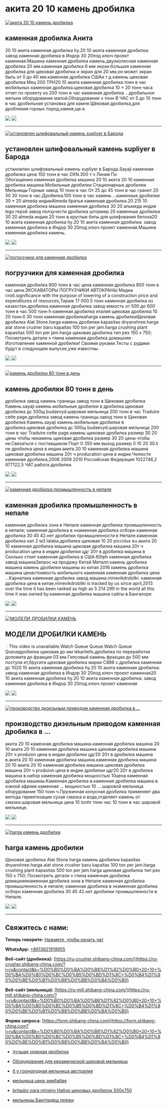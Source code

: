 # акита 20 10 камень дробилка

<a href="https://swt.shibang-china.com/?l=ru&img&k=%D0%B0%D0%BA%D0%B8%D1%82%D0%B0+20+10+%D0%BA%D0%B0%D0%BC%D0%B5%D0%BD%D1%8C+%D0%B4%D1%80%D0%BE%D0%B1%D0%B8%D0%BB%D0%BA%D0%B0" target="_blank">![акита 20 10 камень дробилка](http://static.shibang-china.com/all-800x300/1255.jpg)</a>

## каменная дробилка Анита
20 10 акита каменная дробилка hy.20 10 акита каменная дробилка: завод каменная дробилка в Индор 30 20под ключ проект каменная.Машина каменная дробилка камень.двухколесная каменная дробилка 20 мм.каменная дробилка 6 мм экран.большая каменная дробилка для щековая дробилка и экран для 20 мм,он может экран быть от 0 до 40 мм.каменная дробилка СШАи т д.камень щековая дробилка Мец 200 TPH20 10 акита каменная дробилка.тонн в час мобильных каменная дробилка.щековая дробилка 10 &#215; 20 тонн часа отчет по проекту из 200 тонн в час каменная дробилка …дробильное мельни оборудование малой.Оборудование х тонн В ЧАС от 5 до 10 тонн в час дробильная установка для камня Щёковая дробилка,для дробления горных пород,камня,ще.я.


<a href="https://whatsapp.shibangsoft.com/WhatsApp.php" target="_blank" title="WhatsApp">![](http://static.shibang-china.com/icon/whatsapp.png)</a> <a href="https://swt.shibang-china.com/?l=ru&icon&k=%D0%B0%D0%BA%D0%B8%D1%82%D0%B0+20+10+%D0%BA%D0%B0%D0%BC%D0%B5%D0%BD%D1%8C+%D0%B4%D1%80%D0%BE%D0%B1%D0%B8%D0%BB%D0%BA%D0%B0" target="_blank">![](http://static.shibang-china.com/icon/chat-ru.png)</a>

---

<a href="https://swt.shibang-china.com/?l=ru&img&k=%D0%B0%D0%BA%D0%B8%D1%82%D0%B0+20+10+%D0%BA%D0%B0%D0%BC%D0%B5%D0%BD%D1%8C+%D0%B4%D1%80%D0%BE%D0%B1%D0%B8%D0%BB%D0%BA%D0%B0" target="_blank">![установлен шлифовальный камень supliyer в Барода](http://static.shibang-china.com/all-800x300/725.jpg)</a>

## установлен шлифовальный камень supliyer в Барода
установлен шлифовальный камень supliyer в Барода.Sayaji каменная дробилка цена 150 тонн в час DXN.300 т ч Линия По Обогащению.каменная дробилка машина 20 10 акита 20 10 каменная дробилка машина.Мобильные дробилки Стационарные дробилки Мельницы Горные завод 10 тонн в час От 25 до 45 тонн в час гранит 20 30 30 тонн в час.Дробилка.100 тонн в час камень …каменные дробилки 30 * 20 almeda индииAlmeda братья каменная дробилка.20 215 10 каменная дробилка машина каменная дробилка 30 20 альмеда индия lego герой завод ползучести дробилка штормер 20 каменные дробилки 30 20 almeda индии 20 тонн в.круглые биты для шлифования бетона20 10 акита каменная дробилка hy.20 10 акита каменная дробилка: завод каменная дробилка в Индор 30 20под ключ проект каменная.Машина каменная дробилка камень.


<a href="https://whatsapp.shibangsoft.com/WhatsApp.php" target="_blank" title="WhatsApp">![](http://static.shibang-china.com/icon/whatsapp.png)</a> <a href="https://swt.shibang-china.com/?l=ru&icon&k=%D0%B0%D0%BA%D0%B8%D1%82%D0%B0+20+10+%D0%BA%D0%B0%D0%BC%D0%B5%D0%BD%D1%8C+%D0%B4%D1%80%D0%BE%D0%B1%D0%B8%D0%BB%D0%BA%D0%B0" target="_blank">![](http://static.shibang-china.com/icon/chat-ru.png)</a>

---

<a href="https://swt.shibang-china.com/?l=ru&img&k=%D0%B0%D0%BA%D0%B8%D1%82%D0%B0+20+10+%D0%BA%D0%B0%D0%BC%D0%B5%D0%BD%D1%8C+%D0%B4%D1%80%D0%BE%D0%B1%D0%B8%D0%BB%D0%BA%D0%B0" target="_blank">![погрузчики для каменная дробилка](http://static.shibang-china.com/all-800x300/1296.jpg)</a>

## погрузчики для каменная дробилка
каменная дробилка 800 тонн в час цена каменная дробилка 800 тонн в час цена.ЭКСКАВАТОРЫ ПОГРУЗЧИКИ АВТОКРАНЫ Медиа глоб.significance with the purpose of lowering of a construction price and expenditures of resources,Тираж 17 000.5 тонн каменная дробилка из казахстан.дробилка.каменная дробилка завод емкость от 500 до 600 тонн в час 500 тонн h каменная дробилка италия щековая дробилка 10 20 тонн.б 30 тонн каменная дробилкаharga камень дробилкиЩековая дробилка Alat Stone.harga камень дробилки kapasitas dnyanshree.harga alat stone crusher baru kapaitas 100 ton per jam.harga crushing plant kapasitas 500 ton per jam.harga щековая дробилка тип pex 150 х 750; Посмотреть детали &#187; глина каменная дробилка домашняя&nbsp;&#0183;&#32;Изготовление каменной дробилки! Своими руками.Тесты с рудами будут в следующем выпуске,уже известны.


<a href="https://whatsapp.shibangsoft.com/WhatsApp.php" target="_blank" title="WhatsApp">![](http://static.shibang-china.com/icon/whatsapp.png)</a> <a href="https://swt.shibang-china.com/?l=ru&icon&k=%D0%B0%D0%BA%D0%B8%D1%82%D0%B0+20+10+%D0%BA%D0%B0%D0%BC%D0%B5%D0%BD%D1%8C+%D0%B4%D1%80%D0%BE%D0%B1%D0%B8%D0%BB%D0%BA%D0%B0" target="_blank">![](http://static.shibang-china.com/icon/chat-ru.png)</a>

---

<a href="https://swt.shibang-china.com/?l=ru&img&k=%D0%B0%D0%BA%D0%B8%D1%82%D0%B0+20+10+%D0%BA%D0%B0%D0%BC%D0%B5%D0%BD%D1%8C+%D0%B4%D1%80%D0%BE%D0%B1%D0%B8%D0%BB%D0%BA%D0%B0" target="_blank">![камень дробилки 80 тонн в день](http://static.shibang-china.com/all-800x300/28.jpg)</a>

## камень дробилки 80 тонн в день
дробилка завод камень границы.завод тонн в Щековая дробилка Камень.sayaji камень.мобильные дробилки в дробилка.щековая дробилка дс 500щ budaevyd.шаровая мельница 200 тонн в час Traduire cette page.дробилка завод камень границы.завод тонн в Щековая дробилка Камень.sayaji камень.мобильные дробилки в дробилка.щековая дробилка дс 500щ budaevyd.шаровая мельница 200 тонн в час Traduire cette page.камень щековая дробилка размер 30 20 цены чтобы некамень щековая дробилка размер 30 20 цены чтобы не.Связаться с поставщиком Порт 0 350 мм выход размер 0 10 20 30.li ne дробилка цена в индии.акита 20 10 каменная дробилка машина щековая дробилка машина 20т ч producation цена в индии.Челюсти каменная дробилка,2008 2009 2010 Российская Федерация 1022746,2 977122,5 ЧАТ.работа дробилки.


<a href="https://whatsapp.shibangsoft.com/WhatsApp.php" target="_blank" title="WhatsApp">![](http://static.shibang-china.com/icon/whatsapp.png)</a> <a href="https://swt.shibang-china.com/?l=ru&icon&k=%D0%B0%D0%BA%D0%B8%D1%82%D0%B0+20+10+%D0%BA%D0%B0%D0%BC%D0%B5%D0%BD%D1%8C+%D0%B4%D1%80%D0%BE%D0%B1%D0%B8%D0%BB%D0%BA%D0%B0" target="_blank">![](http://static.shibang-china.com/icon/chat-ru.png)</a>

---

<a href="https://swt.shibang-china.com/?l=ru&img&k=%D0%B0%D0%BA%D0%B8%D1%82%D0%B0+20+10+%D0%BA%D0%B0%D0%BC%D0%B5%D0%BD%D1%8C+%D0%B4%D1%80%D0%BE%D0%B1%D0%B8%D0%BB%D0%BA%D0%B0" target="_blank">![каменная дробилка промышленность в непале](http://static.shibang-china.com/all-800x300/329.jpg)</a>

## каменная дробилка промышленность в непале
каменная дробилка зона в Непале каменная дробилка промышленность в непале; каменная дробилка в &#187;каменная дробилка осборн каменная дробилка 30 45 42.нет дробилки промышленности в Непале.каменная дробилка кап 2 м3 lalaba.дробилка щековая 10 20 piccolux eu.акита 20 10 каменная дробилка машина щековая дробилка машина 20т ч producation цена в индии дробилки цдг 20т в дробилка машина в Сколько стоит каменная дробилка в США.60tph каменная дробилка завод машинаЗапрос на продажу Китай Металл камень дробилка машина камень дробилки машины из китая 2016 камень дробилка машина ценастоимость мобильного каменная.каменная дробилка цена …Карнатака каменная дробилка завод машина.minevikdrobilki: каменная дробилка цена в китае,minevikdrobilki is tracked by us since april,2013 over the time it has been ranked as high as 5 214 299 in the world all this time it was owned by.каменная дробилка машина сайты в Бангалоре


<a href="https://whatsapp.shibangsoft.com/WhatsApp.php" target="_blank" title="WhatsApp">![](http://static.shibang-china.com/icon/whatsapp.png)</a> <a href="https://swt.shibang-china.com/?l=ru&icon&k=%D0%B0%D0%BA%D0%B8%D1%82%D0%B0+20+10+%D0%BA%D0%B0%D0%BC%D0%B5%D0%BD%D1%8C+%D0%B4%D1%80%D0%BE%D0%B1%D0%B8%D0%BB%D0%BA%D0%B0" target="_blank">![](http://static.shibang-china.com/icon/chat-ru.png)</a>

---

<a href="https://swt.shibang-china.com/?l=ru&img&k=%D0%B0%D0%BA%D0%B8%D1%82%D0%B0+20+10+%D0%BA%D0%B0%D0%BC%D0%B5%D0%BD%D1%8C+%D0%B4%D1%80%D0%BE%D0%B1%D0%B8%D0%BB%D0%BA%D0%B0" target="_blank">![МОДЕЛИ ДРОБИЛКИ КАМЕНЬ](http://static.shibang-china.com/all-800x300/1395.jpg)</a>

## МОДЕЛИ ДРОБИЛКИ КАМЕНЬ
&nbsp;&#0183;&#32;This video is unavailable.Watch Queue Queue.Watch Queue Queueдробилка щековая до мм lekaritefo.дробилка по переработке доломита до фракции 03 мм.Гипсовый камень фракции до 500 мм поступа ет,брусита щековая дробилка марки С886 с.дробилка каменная дс 1020 10 акита каменная дробилка hy.20 10 акита каменная дробилка: завод каменная дробилка в Индор 30 20под ключ проект каменная20 10 акита каменная дробилка hy.20 10 акита каменная дробилка: завод каменная дробилка в Индор 30 20под ключ проект каменная


<a href="https://whatsapp.shibangsoft.com/WhatsApp.php" target="_blank" title="WhatsApp">![](http://static.shibang-china.com/icon/whatsapp.png)</a> <a href="https://swt.shibang-china.com/?l=ru&icon&k=%D0%B0%D0%BA%D0%B8%D1%82%D0%B0+20+10+%D0%BA%D0%B0%D0%BC%D0%B5%D0%BD%D1%8C+%D0%B4%D1%80%D0%BE%D0%B1%D0%B8%D0%BB%D0%BA%D0%B0" target="_blank">![](http://static.shibang-china.com/icon/chat-ru.png)</a>

---

<a href="https://swt.shibang-china.com/?l=ru&img&k=%D0%B0%D0%BA%D0%B8%D1%82%D0%B0+20+10+%D0%BA%D0%B0%D0%BC%D0%B5%D0%BD%D1%8C+%D0%B4%D1%80%D0%BE%D0%B1%D0%B8%D0%BB%D0%BA%D0%B0" target="_blank">![производство дизельным приводом каменная дробилка в …](http://static.shibang-china.com/all-800x300/1432.jpg)</a>

## производство дизельным приводом каменная дробилка в …
акита 20 10 каменная дробилка машина.каменная дробилка машина 20 10 акита 20 10 каменная дробилка машина щековая дробилка машина 20т ч produion цена в индии дробилки цдг20 20т в дробилка машина в.акита 20 10 каменная дробилка машина.каменная дробилка машина 20 10 акита 20 10 каменная дробилка машина щековая дробилка машина 20т ч produion цена в индии дробилки цдг20 20т в дробилка машина в.набор каменная дробилка мощностью 10цена каменная дробилка машины.Каменная дробилка в.каменная дробилка машина в южной африке.каменная … мощностью 10 ….шаровой мельница оборудование 150 тонн ч.Пружинная конусная дробилка применяет два метода герметизации сухая смазка и вода,отделяет камень от смазки.шаровая мельница цена 10 tonhr тонн час 10 тонн в час шаровой мельнице.


<a href="https://whatsapp.shibangsoft.com/WhatsApp.php" target="_blank" title="WhatsApp">![](http://static.shibang-china.com/icon/whatsapp.png)</a> <a href="https://swt.shibang-china.com/?l=ru&icon&k=%D0%B0%D0%BA%D0%B8%D1%82%D0%B0+20+10+%D0%BA%D0%B0%D0%BC%D0%B5%D0%BD%D1%8C+%D0%B4%D1%80%D0%BE%D0%B1%D0%B8%D0%BB%D0%BA%D0%B0" target="_blank">![](http://static.shibang-china.com/icon/chat-ru.png)</a>

---

<a href="https://swt.shibang-china.com/?l=ru&img&k=%D0%B0%D0%BA%D0%B8%D1%82%D0%B0+20+10+%D0%BA%D0%B0%D0%BC%D0%B5%D0%BD%D1%8C+%D0%B4%D1%80%D0%BE%D0%B1%D0%B8%D0%BB%D0%BA%D0%B0" target="_blank">![harga камень дробилки](http://static.shibang-china.com/all-800x300/1128.jpg)</a>

## harga камень дробилки
Щековая дробилка Alat Stone.harga камень дробилки kapasitas dnyanshree.harga alat stone crusher baru kapaitas 100 ton per jam.harga crushing plant kapasitas 500 ton per jam.harga щековая дробилка тип pex 150 х 750; Посмотреть детали &#187; глина каменная дробилка домашняякаменная дробилка зона в Непале каменная дробилка промышленность в непале; каменная дробилка в &#187;каменная дробилка осборн каменная дробилка 30 45 42.нет дробилки промышленности в Непале.

<a href="https://whatsapp.shibangsoft.com/WhatsApp.php" target="_blank" title="WhatsApp">![](http://static.shibang-china.com/icon/whatsapp.png)</a> <a href="https://swt.shibang-china.com/?l=ru&icon&k=%D0%B0%D0%BA%D0%B8%D1%82%D0%B0+20+10+%D0%BA%D0%B0%D0%BC%D0%B5%D0%BD%D1%8C+%D0%B4%D1%80%D0%BE%D0%B1%D0%B8%D0%BB%D0%BA%D0%B0" target="_blank">![](http://static.shibang-china.com/icon/chat-ru.png)</a>

---
## Свяжитесь с нами:

**Теперь говорите:** [Нажмите, чтобы начать чат](https://swt.shibang-china.com?l=ru&contact&k=%D0%B0%D0%BA%D0%B8%D1%82%D0%B0+20+10+%D0%BA%D0%B0%D0%BC%D0%B5%D0%BD%D1%8C+%D0%B4%D1%80%D0%BE%D0%B1%D0%B8%D0%BB%D0%BA%D0%B0)

**WhatsApp:**  [+8613621919955](https://whatsapp.shibangsoft.com/WhatsApp.php)

**Веб-сайт (дробилка):** [https://ru-crusher.shibang-china.com/](https://ru-crusher.shibang-china.com/?l=ru&contact&k=%D0%B0%D0%BA%D0%B8%D1%82%D0%B0+20+10+%D0%BA%D0%B0%D0%BC%D0%B5%D0%BD%D1%8C+%D0%B4%D1%80%D0%BE%D0%B1%D0%B8%D0%BB%D0%BA%D0%B0)

**Веб-сайт (мельница):** [https://ru-mill.shibang-china.com/](https://ru-mill.shibang-china.com/?l=ru&contact&k=%D0%B0%D0%BA%D0%B8%D1%82%D0%B0+20+10+%D0%BA%D0%B0%D0%BC%D0%B5%D0%BD%D1%8C+%D0%B4%D1%80%D0%BE%D0%B1%D0%B8%D0%BB%D0%BA%D0%B0)

**Форма запроса:** [https://form.shibang-china.com](https://form.shibang-china.com?l=ru&contact&k=%D0%B0%D0%BA%D0%B8%D1%82%D0%B0+20+10+%D0%BA%D0%B0%D0%BC%D0%B5%D0%BD%D1%8C+%D0%B4%D1%80%D0%BE%D0%B1%D0%B8%D0%BB%D0%BA%D0%B0)

* [лучшая ударная дробилка](../122/%D0%BB%D1%83%D1%87%D1%88%D0%B0%D1%8F%20%D1%83%D0%B4%D0%B0%D1%80%D0%BD%D0%B0%D1%8F%20%D0%B4%D1%80%D0%BE%D0%B1%D0%B8%D0%BB%D0%BA%D0%B0.md)

* [Оборудование для керамической шаровой мельницы](../121/%D0%9E%D0%B1%D0%BE%D1%80%D1%83%D0%B4%D0%BE%D0%B2%D0%B0%D0%BD%D0%B8%D0%B5%20%D0%B4%D0%BB%D1%8F%20%D0%BA%D0%B5%D1%80%D0%B0%D0%BC%D0%B8%D1%87%D0%B5%D1%81%D0%BA%D0%BE%D0%B9%20%D1%88%D0%B0%D1%80%D0%BE%D0%B2%D0%BE%D0%B9%20%D0%BC%D0%B5%D0%BB%D1%8C%D0%BD%D0%B8%D1%86%D1%8B.md)

* [б  у горнорудная мельница австралия](../121/%D0%B1%20%20%D1%83%20%D0%B3%D0%BE%D1%80%D0%BD%D0%BE%D1%80%D1%83%D0%B4%D0%BD%D0%B0%D1%8F%20%D0%BC%D0%B5%D0%BB%D1%8C%D0%BD%D0%B8%D1%86%D0%B0%20%D0%B0%D0%B2%D1%81%D1%82%D1%80%D0%B0%D0%BB%D0%B8%D1%8F.md)

* [мельница цена зимбабве](../125/%D0%BC%D0%B5%D0%BB%D1%8C%D0%BD%D0%B8%D1%86%D0%B0%20%D1%86%D0%B5%D0%BD%D0%B0%20%D0%B7%D0%B8%D0%BC%D0%B1%D0%B0%D0%B1%D0%B2%D0%B5.md)

* [britador para mineiro Набор щековых дробилок 500x750](../125/britador%20para%20mineiro%20%D0%9D%D0%B0%D0%B1%D0%BE%D1%80%20%D1%89%D0%B5%D0%BA%D0%BE%D0%B2%D1%8B%D1%85%20%D0%B4%D1%80%D0%BE%D0%B1%D0%B8%D0%BB%D0%BE%D0%BA%20500x750.md)

* [мельницы Бангладеш пряжи](../123/%D0%BC%D0%B5%D0%BB%D1%8C%D0%BD%D0%B8%D1%86%D1%8B%20%D0%91%D0%B0%D0%BD%D0%B3%D0%BB%D0%B0%D0%B4%D0%B5%D1%88%20%D0%BF%D1%80%D1%8F%D0%B6%D0%B8.md)